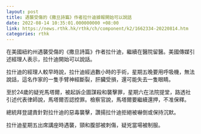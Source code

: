 ```yaml
---
layout: post
title: 遇襲受傷的《撒旦詩篇》作者拉什迪據報開始可以說話
date: 2022-08-14 10:35:01.000000000 +08:00
link: https://news.rthk.hk/rthk/ch/component/k2/1662334-20220814.htm
categories: rthk
---
```


在美國紐約州遇襲受傷的《撒旦詩篇》作者拉什迪，繼續在醫院留醫。美國傳媒引述經理人表示，拉什迪開始可以說話。

拉什迪的經理人較早時說，拉什迪經過數小時的手術，星期五晚要用呼吸機，無法說話，這名作家的一隻手臂神經斷裂，肝臟受損，還可能失去一隻眼睛。

至於24歲的疑兇馬塔爾，被起訴企圖謀殺和襲擊罪，星期六在法院提堂，路透社引述代表律師說，馬塔爾否認控罪。檢察官說，馬塔爾要繼續還押，不准保釋。

總統拜登譴責針對拉什迪的惡毒襲擊，讚揚拉什迪拒絕被嚇倒或保持沉默。

拉什迪星期五出席講座時遇襲，頸和腹部被刺傷，疑兇當場被制服。
